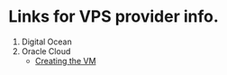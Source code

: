 # Links for VPS provider info.
1. Digital Ocean
2. Oracle Cloud
   * [Creating the VM](Oracle-Cloud-(Creating))